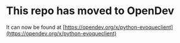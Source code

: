 # This repo has moved to OpenDev

It can now be found at [https://opendev.org/x/python-evoqueclient](https://opendev.org/x/python-evoqueclient)
